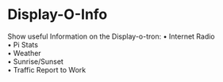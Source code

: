 # Display-O-Info
Show useful Information on the Display-o-tron:
	• Internet Radio  
	• Pi Stats  
	• Weather  
	• Sunrise/Sunset  
	• Traffic Report  to Work
